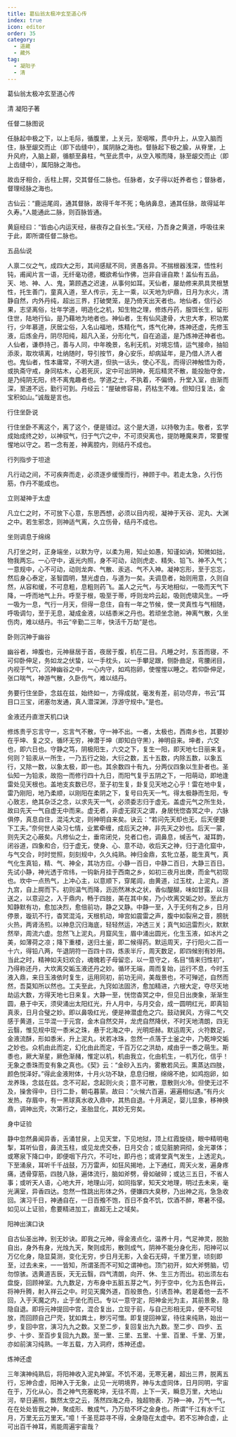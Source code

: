 ```yaml
---
title: 葛仙翁太极冲玄至道心传
index: true
icon: editor
order: 35
category:
  - 道藏
  - 藏外
tag:
  - 凝阳子
  - 清
---
```


葛仙翁太极冲玄至道心传  

清 凝阳子著  

任督二脉图说  

任脉起中极之下，以上毛际，循腹里，上关元，至咽喉，贯中升上，从空入脑而住，脉至龈交而止（即下齿缝中），属阴脉之海也。督脉起下极之腧，从脊里，上升风府，入脑上巅，循额至鼻柱，气至此贯中，从空入喉而降，脉至龈交而止（即上齿缝中），属阳脉之海也。  

故齿牙相合，舌柱上腭，交其督任二脉也。任脉者，女子得以妊养者也；督脉者，督理经脉之海也。  

古仙云：“鹿运尾闾，通其督脉，故得千年不死；龟纳鼻息，通其任脉，故得延年久寿。”人能通此二脉，则百脉皆通。  

黄庭经曰：“皆由心内运天经，昼夜存之自长生。”天经，乃吾身之黄道，呼吸往来于此，即所谓任督二脉也。  

五品仙说  

人禀二仪之气，成四大之形，其间感赋不同，贤愚各异。不揣根器浅深，悟性利钝，甫闻片言一语，无纤毫功德，概欲希仙作佛，岂非自诬自欺！盖仙有五品，天、地、神、人、鬼，第顾遇之迟速，从事何如耳。天仙者，屡劫修来夙具灵根慧性，托生善门，童真入道，至人传示，无上一乘，以天地为炉鼎，日月为水火，清静自然，内外丹纯，超出三界，打破樊笼，是乃倚天出天者也。地仙者，信行必果，志坚离俗，壮年学道，明造化之机，知生物之理，修炼丹药，服饵长生，留形住世，陆地行仙，是乃藉地为地者也。神仙者，生有仙风逮骨，大忠大孝，积功累行，少年慕道，厌居尘俗，入名山福地，炼精化气，炼气化神，炼神还虚，先修玉液，后炼金丹，阴尽阳纯，超凡入圣，分形化气，自在追遥，是乃炼神还神者也。人仙者，谦恭持己，善与人同，中年晚景，名利无机，对境忘情，运气接命，抽铅添汞，取坎填离，吐纳随时，导引按节，身心安乐，却病延年，是乃借人济人者也。鬼仙者，性本庸常，不明大道，但执一话头，使心不乱，而得识神触悟为奇，或执斋守戒，身同枯木，心若死灰，定中可出阴神，死后精灵不散，能投胎夺舍，是乃纯阴无阳，终不离鬼趣者也。学道之士，不执着，不偏倚，升堂入室，由渐而深，至道不远，勤行可到。丹经云：“屋破修容易，药枯生不难。但知归复法，金宝积如山。”诚哉是言也。  

行住坐卧说  

行住坐卧不离这个，离了这个，便是错过。这个是大道，以持敬为主。敬者，玄学成始成终之妙，以神驭气，归于气穴之中，不可须臾离也，提防睡魔来弄，常要惺惺地以守之。若一念有差，神离腔内，则结丹不成也。  

行列指步于坦途  

凡行动之间，不可疾奔而走，必须逐步缓慢而行，神顾于中。若走太急，久行伤筋，作丹不能成也。  

立则凝神于太虚  

凡立仁之时，不可放下心意，东思西想，必须以目内视，凝神于天谷、泥丸、大渊之中。若生邪念，则神适气离，久立伤骨，结丹不成也。  

坐则调息于绵绵  

凡打坐之时，正身端坐，以默为守，以柔为用，知止如愚，知谨如讷，知微如拙，物我两忘。一心守中，返光内照，身不可动，动则虎走、精失、铅飞、神不入气；一意规中，心不可动，动则龙奔、气散、汞逃、气不入神。凝神忘形，至于忘忘，然后身心泰定，圣智圆明，慧光虚白，与道为一矣。夫调息者，始则用意，久则自然，从容和缓，不可息粗，息粗则药飞。盖人之元气，与天地相似，一吸而天气下降，一呼而地气上升。呼至于根，吸至于蒂，呼则龙吟云起，吸则虎啸风生。一呼一吸为一息，气行一月天，但得一息住，自有一年之节候，使一灵真性与气相随，呼吸调匀，至于无息，凝成金液，以结黍米之丹也。若顽坐念驰，神离气散，久坐伤肉，难以结丹。书云“辛勤二三年，快活千万劫”是也。  

卧则沉神于幽谷  

幽谷者，坤腹也，元神昼居于首，夜居于腹，机在二目。凡睡之时，东首而寝，不可仰卧伸足，务如龙之伏蛰，以一手枕头，以一手攀足跟，侧卧曲足，弯腰闭目，内视于气穴，沉神幽谷之中，一心内守，如鸡抱卵，使惺惺以睡之。若仰卧伸足，张口喘气，神游气散，久卧伤气，难以结丹。  

务要行住坐卧，念兹在兹，始终如一，方得成就，毫发有差，前功尽弃，书云“耳目口三宝，闭塞勿发通，真人潜深渊，浮游守规中。”是也。  

金液还丹直泄天机口诀  

修炼贵乎忘言守一，忘言气不散，守一神不出。一者，太极也，西南乡也，其要妙在乎坤、复之交，循环无穷，神潜于坤（即知白守黑），神明自来。坤者，六交也，即六日也。守静之笃，阴极阳生，六交之下，复生一阳，即天地七日丽来复。何则？铅汞从一所生，一乃五行之始，大衍之数，五十五数，内除五数，以象五行，又除一数，以象太极，即一也。其余数四十有九，分两仪四象以生卦者也。圣仙知一为铅汞，故抱一而修行四十九日，而阳气复乎五阴之下，一阳萌动，即地逢雷处见天根也。盖地支亥数已尽，至子初生复，卦复见天地之心乎！雷在地中复，雷乃刚阳，地乃柔顺，以刚阳在柔阴之下，复号曰先天一气。得太极静而生阳，专心致志，绝其杂泛之念，以求先天一气，必须委志归于虚无。盖虚元气之所生处，故曰先天一气自虚无中而来。虚无者，非虚无寂灭之谓，身居恍惚杳冥之中，六脉俱停，真息自住，混沌大定，则神明自来矣。诀云：“若问先天却也无，后天便要下工夫。”奈何世人染习七情，业累牵缠，成后天之神，非先天之妙也。后天一蒙，则先天之心蔽矣。凡修仙之士，垂帘闭兑，兑者口也，调鼻息，缄舌气，凝耳韵，闭谷道，四象和合，归于虚无，使身、心、意不动，收后天之神，归于造化窟中，与气交合，时时觉照，刻刻规中，久久纯熟。神归金鼎，玄牝立基，能生真气，真气化生真铅，精、气、神全，其功方应。小静一百日，中静二百日，大静三百日。先试小静，神光透于帘纬，一钩新月挂于西南之乡，如初三夜月出庚，而金气初现也。坎中一点热气，上冲心主，以意顺下，穿尾闾，由黄道，过玉枕，上泥丸，游九宫，自上腭而下。初则温气而降，沥沥然淋水之状，香似醍醐，味如甘露，以目送之，以意迎之，入于鼎内，畅于四肢，美在其中矣，乃小坎离交姤之妙。至此方知静默有功，愈加决烈，愈倍前功，静之又静。中静一至，入于无何有之乡，日月停景，璇玑不行，杳冥混沌，天根机动，坤宫如震雷之声，腹中如裂帛之音，膀胱火热，两肾汤煎。以神息沉归海底，轻轻然运，冲透三关；真气如迅雷烈火，默默然举，周流六虚。忽然飞上泥丸，月窟风生，眉中涌出圆光，化生玉液，如冰片之美，如薄荷之凉；降下重楼，送归土釜，即二候得药。默运周天，子行阳火二百一十六，得铅八两，午退阴符一百四十四，炼汞半斤，周天数足，即四候别有妙用。当此之时，精神如夫妇欢合，魂魄若子母留恋，以一意守之，名目“情来归性初”，乃得称还丹，大坎离交姤玉液还丹之妙。循环无端，周而复始，运行不息，今时玉液入鼎，来日玉液依时复生，运用同初，前功无间，美哉景也，不可殚述，自然而然，吾莫知所以然也。工夫至此，九窍如法固济，愈加精进，六根大定，夺尽天地劫运大数，方得天地七日来复。大静一至，恍惚杳冥之中，但见日出庚象，渐渐生圆，悬于中天，须臾涌出太阳红光，升人月中，与月交会，成一圆明红光，即真铅真汞，日月合璧之妙。即以鼻吸红光，便是神潜虚危之穴。鼓动巽风，方得二气交感于黄道，三华混一于元宫，金木自然交并，龙虎自然降伏，不时天地清朗，四无云翳，惟见规中现一黍米之珠，悬于北海之中，光明炬赫。默运周天，火符数足，金液流酥，形如黍米，升上泥丸，状若冰珠，忽然一点落于土釜之中，乃乾坤交姤之妙也。众机由此而定，幻化由此而定，千百万亿之洪劫，咸由乎一黍之萌生。斯黍也，厥大渐星，厥色渐赭，惟定以机，机由我立，化由机生，一机万化，信乎！无象之黍珠而变有象之真也。《契》云：“金砂入五内，雾散若风云。熏蒸达四肢，颜色悦泽好。”得此金液附体，十月火功不缺，息息归根，绵绵不绝，如鸡抱卵，如龙养珠，念兹在兹。念不可起，念起则火炎；意不可散，意散则火冷。但使无过不及，操舍得中，日行二卦，朝屯暮蒙。故曰：“火候六百遍，遍遍相似遇。”有丹火发热，存眉中，有一黑球真水收入鼎中，其热自退。十月满足，婴儿显象，移神换鼎，调神出壳，次第行之，圣胎显化，其妙无穷矣。  

身中证验  

静中忽然鼻闻异香，舌涌甘泉，上见天堂，下见地狱，顶上红霞旋绕，眼中精明电掣，耳听仙音，鼻流玉柱，或见龙虎交泰，日月交合；或见脏腑洞彻，金光罩体；或寒泉下降口中，即便咽下丹穴，不可吐，即丹也；或肾堂真气发生，上透泥丸，下至涌泉，耳听千千战鼓，万万雷声，如狂风揭地，上下通红，周天火发，遍身疼痛，透骨穿筋，四肢八脉，遍体流行，脑如斧劈，骨如破碎；或达三五日，不省人事；或听天人语，心地大开，地理山河，如同指掌，知天文地理，明过去未来，毫光满室，异香四达。忽然一性跳出形体之外，便嫌四大臭秽，乃出神之兆，急急收回。演习千日，神通自在，一日百飧不饱，百日不食不饥，饮酒不醉，寒暑不侵。如见以上证验，愈要精进加工，直超无上之域矣。  

阳神出演口诀  

自古仙圣出神，别无妙诀。即我之元神，得金液点化，温养十月，气足神灵，脱胎自出，身外有身，光烛九天，聚则成形，散则成气，阴神不能分身化形，阳神可以万亿化身，隐显莫测，变化无穷，步日月无影，入金石无碍，千里万里，顷刻即至，过去未来，一一皆知，所谓圣而不可知之谓神也。顶门初开，如大斧劈脑，切勿惊骇。选黄道吉辰，天无云翳，四气清朗，向开、休、生三方而出。初出须左右盘旋，回顾神室。九九数足，方布身中五脏五芽之气，列于空中，化为五色祥云，将神升腾，射入祥云之中。时见天魔外道，百般景色，引诱吾神。若是着他一去不回，入于天魔之内，止于坐化而已。专以一意守定，阳神金光为主，其前景象，隐隐自退。即将元神提回中宫，混合复出，立现于前，与自己形相无异，便不可轻放，而回顾自己尸壳，犹如粪土，秽污可憎。即复提回神室，待往来纯熟，始出一步，复回中宫，演习九九之数。又至二步，复回复出九九数。至二步、四步、五步、十步、至百步复回九九数。至一里、三里、五里、十里、百里、千里、万里，亦如前演习纯熟。一年五载，方入洞府，炼神还虚。  

炼神还虚  

三年演神纯熟后，将阳神收入泥丸神室。不饥不渴，无寒无暑，超出三界，脱离五行，忘神合虚，阳神入于无象，止见一光明境界，神与太虚同体，日月同明，宇宙在于，万化从心，吾之神气充塞乾坤，无往不周，上下一天，瞬息万里，大地山河，举日遍照，飘然太空之云，荡然四海之舟，独超物表．万神一神，万气一气，在在处处皆我之神，聚成形、散成气，乃万劫不坏之金身也。所谓“千江有水千江月，万里无云万里天。”噫！千圣觅踪寻不得，全身隐在太虚中。若不忘神合虚，止可出百千神耳，焉能周遍宇宙哉？  
